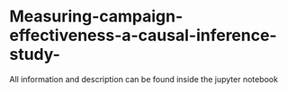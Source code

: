 # Measuring-campaign-effectiveness-a-causal-inference-study-
All information and description can be found inside the jupyter notebook

